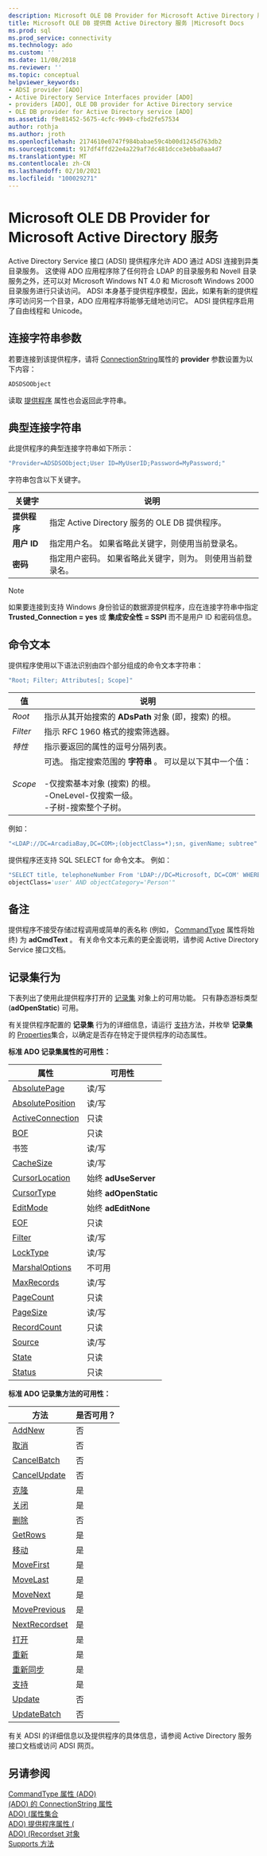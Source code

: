 ```yaml
---
description: Microsoft OLE DB Provider for Microsoft Active Directory 服务
title: Microsoft OLE DB 提供商 Active Directory 服务 |Microsoft Docs
ms.prod: sql
ms.prod_service: connectivity
ms.technology: ado
ms.custom: ''
ms.date: 11/08/2018
ms.reviewer: ''
ms.topic: conceptual
helpviewer_keywords:
- ADSI provider [ADO]
- Active Directory Service Interfaces provider [ADO]
- providers [ADO], OLE DB provider for Active Directory service
- OLE DB provider for Active Directory service [ADO]
ms.assetid: f9e81452-5675-4cfc-9949-cfbd2fe57534
author: rothja
ms.author: jroth
ms.openlocfilehash: 2174610e0747f984babae59c4b00d1245d763db2
ms.sourcegitcommit: 917df4ffd22e4a229af7dc481dcce3ebba0aa4d7
ms.translationtype: MT
ms.contentlocale: zh-CN
ms.lasthandoff: 02/10/2021
ms.locfileid: "100029271"
---
```

# <a name="microsoft-ole-db-provider-for-microsoft-active-directory-service"></a>Microsoft OLE DB Provider for Microsoft Active Directory 服务
Active Directory Service 接口 (ADSI) 提供程序允许 ADO 通过 ADSI 连接到异类目录服务。 这使得 ADO 应用程序除了任何符合 LDAP 的目录服务和 Novell 目录服务之外，还可以对 Microsoft Windows NT 4.0 和 Microsoft Windows 2000 目录服务进行只读访问。 ADSI 本身基于提供程序模型，因此，如果有新的提供程序可访问另一个目录，ADO 应用程序将能够无缝地访问它。 ADSI 提供程序启用了自由线程和 Unicode。  
  
## <a name="connection-string-parameters"></a>连接字符串参数  
 若要连接到该提供程序，请将 [ConnectionString](../../reference/ado-api/connectionstring-property-ado.md)属性的 **provider** 参数设置为以下内容：  
  
```vb
ADSDSOObject  
```  
  
 读取 [提供程序](../../reference/ado-api/provider-property-ado.md) 属性也会返回此字符串。  
  
## <a name="typical-connection-string"></a>典型连接字符串  
 此提供程序的典型连接字符串如下所示：  
  
```vb
"Provider=ADSDSOObject;User ID=MyUserID;Password=MyPassword;"  
```  
  
 字符串包含以下关键字。  
  
|关键字|说明|  
|-------------|-----------------|  
|**提供程序**|指定 Active Directory 服务的 OLE DB 提供程序。|  
|**用户 ID**|指定用户名。 如果省略此关键字，则使用当前登录名。|  
|**密码**|指定用户密码。 如果省略此关键字，则为。 则使用当前登录名。|  
  
> [!NOTE]
>  如果要连接到支持 Windows 身份验证的数据源提供程序，应在连接字符串中指定 **Trusted_Connection = yes** 或 **集成安全性 = SSPI** 而不是用户 ID 和密码信息。  
  
## <a name="command-text"></a>命令文本  
 提供程序使用以下语法识别由四个部分组成的命令文本字符串：  
  
```vb
"Root; Filter; Attributes[; Scope]"  
```  
  
|值|说明|  
|-----------|-----------------|  
|*Root*|指示从其开始搜索的 **ADsPath** 对象 (即，搜索) 的根。|  
|*Filter*|指示 RFC 1960 格式的搜索筛选器。|  
|*特性*|指示要返回的属性的逗号分隔列表。|  
|*Scope*|可选。 指定搜索范围的 **字符串** 。 可以是以下其中一个值：<br /><br /> -仅搜索基本对象 (搜索) 的根。<br />-OneLevel-仅搜索一级。<br />-子树-搜索整个子树。|  
  
 例如：  
  
```vb
"<LDAP://DC=ArcadiaBay,DC=COM>;(objectClass=*);sn, givenName; subtree"  
```  
  
 提供程序还支持 SQL SELECT for 命令文本。 例如：  
  
```vb
"SELECT title, telephoneNumber From 'LDAP://DC=Microsoft, DC=COM' WHERE   
objectClass='user' AND objectCategory='Person'"  
```  
  
## <a name="remarks"></a>备注  
 提供程序不接受存储过程调用或简单的表名称 (例如， [CommandType](../../reference/ado-api/commandtype-property-ado.md) 属性将始终) 为 **adCmdText** 。 有关命令文本元素的更全面说明，请参阅 Active Directory Service 接口文档。  
  
## <a name="recordset-behavior"></a>记录集行为  
 下表列出了使用此提供程序打开的 [记录集](../../reference/ado-api/recordset-object-ado.md) 对象上的可用功能。 只有静态游标类型 (**adOpenStatic**) 可用。  
  
 有关提供程序配置的 **记录集** 行为的详细信息，请运行 [支持](../../reference/ado-api/supports-method.md)方法，并枚举 **记录集** 的 [Properties](../../reference/ado-api/properties-collection-ado.md)集合，以确定是否存在特定于提供程序的动态属性。  
  
 **标准 ADO 记录集属性的可用性：**  
  
|属性|可用性|  
|--------------|------------------|  
|[AbsolutePage](../../reference/ado-api/absolutepage-property-ado.md)|读/写|  
|[AbsolutePosition](../../reference/ado-api/absoluteposition-property-ado.md)|读/写|  
|[ActiveConnection](../../reference/ado-api/activeconnection-property-ado.md)|只读|  
|[BOF](../../reference/ado-api/bof-eof-properties-ado.md)|只读|  
|书签 |读/写|  
|[CacheSize](../../reference/ado-api/cachesize-property-ado.md)|读/写|  
|[CursorLocation](../../reference/ado-api/cursorlocation-property-ado.md)|始终 **adUseServer**|  
|[CursorType](../../reference/ado-api/cursortype-property-ado.md)|始终 **adOpenStatic**|  
|[EditMode](../../reference/ado-api/editmode-property.md)|始终 **adEditNone**|  
|[EOF](../../reference/ado-api/bof-eof-properties-ado.md)|只读|  
|[Filter](../../reference/ado-api/filter-property.md)|读/写|  
|[LockType](../../reference/ado-api/locktype-property-ado.md)|读/写|  
|[MarshalOptions](../../reference/ado-api/marshaloptions-property-ado.md)|不可用|  
|[MaxRecords](../../reference/ado-api/maxrecords-property-ado.md)|读/写|  
|[PageCount](../../reference/ado-api/pagecount-property-ado.md)|只读|  
|[PageSize](../../reference/ado-api/pagesize-property-ado.md)|读/写|  
|[RecordCount](../../reference/ado-api/recordcount-property-ado.md)|只读|  
|[Source](../../reference/ado-api/source-property-ado-recordset.md)|读/写|  
|[State](../../reference/ado-api/state-property-ado.md)|只读|  
|[Status](../../reference/ado-api/status-property-ado-recordset.md)|只读|  
  
 **标准 ADO 记录集方法的可用性：**  
  
|方法|是否可用？|  
|------------|----------------|  
|[AddNew](../../reference/ado-api/addnew-method-ado.md)|否|  
|[取消](../../reference/ado-api/cancel-method-ado.md)|否|  
|[CancelBatch](../../reference/ado-api/cancelbatch-method-ado.md)|否|  
|[CancelUpdate](../../reference/ado-api/cancelupdate-method-ado.md)|否|  
|[克隆](../../reference/ado-api/clone-method-ado.md)|是|  
|[关闭](../../reference/ado-api/close-method-ado.md)|是|  
|[删除](../../reference/ado-api/delete-method-ado-recordset.md)|否|  
|[GetRows](../../reference/ado-api/getrows-method-ado.md)|是|  
|[移动](../../reference/ado-api/move-method-ado.md)|是|  
|[MoveFirst](../../reference/ado-api/movefirst-movelast-movenext-and-moveprevious-methods-ado.md)|是|  
|[MoveLast](../../reference/ado-api/movefirst-movelast-movenext-and-moveprevious-methods-ado.md)|是|  
|[MoveNext](../../reference/ado-api/movefirst-movelast-movenext-and-moveprevious-methods-ado.md)|是|  
|[MovePrevious](../../reference/ado-api/movefirst-movelast-movenext-and-moveprevious-methods-ado.md)|是|  
|[NextRecordset](../../reference/ado-api/nextrecordset-method-ado.md)|是|  
|[打开](../../reference/ado-api/open-method-ado-recordset.md)|是|  
|[重新](../../reference/ado-api/requery-method.md)|是|  
|[重新同步](../../reference/ado-api/resync-method.md)|是|  
|[支持](../../reference/ado-api/supports-method.md)|是|  
|[Update](../../reference/ado-api/update-method.md)|否|  
|[UpdateBatch](../../reference/ado-api/updatebatch-method.md)|否|  
  
 有关 ADSI 的详细信息以及提供程序的具体信息，请参阅 Active Directory 服务接口文档或访问 ADSI 网页。  
  
## <a name="see-also"></a>另请参阅  
 [CommandType 属性 (ADO) ](../../reference/ado-api/commandtype-property-ado.md)   
 [ (ADO) 的 ConnectionString 属性 ](../../reference/ado-api/connectionstring-property-ado.md)   
 [ADO)  (属性集合 ](../../reference/ado-api/properties-collection-ado.md)   
 [ADO) 提供程序属性 (](../../reference/ado-api/provider-property-ado.md)   
 [ADO)  (Recordset 对象 ](../../reference/ado-api/recordset-object-ado.md)   
 [Supports 方法](../../reference/ado-api/supports-method.md)